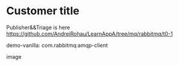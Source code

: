 # Customer title
Publisher&&Triage is here https://github.com/AndreiRohau/LearnAppA/tree/mq/rabbitmq/t0-1

demo-vanilla: com.rabbitmq:amqp-client

image